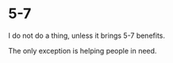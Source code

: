 # 5-7

I do not do a thing, unless it brings 5-7 benefits.

The only exception is helping people in need.
